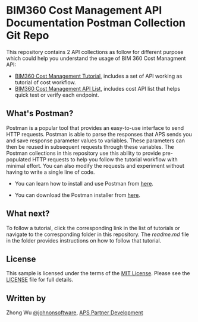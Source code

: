 # BIM360 Cost Management API Documentation Postman Collection Git Repo

This repository contains 2 API collections as follow for different purpose which could help you understand the usage of BIM 360 Cost Managment API:

- [BIM360 Cost Management Tutorial](CostTutorial), includes a set of API working as tutorial of cost workflow.
- [BIM360 Cost Management API List](EndpointList), includes cost API list that helps quick test or verify each endpoint. 


## What's Postman?

Postman is a popular tool that provides an easy-to-use interface to send HTTP requests. Postman is able to parse the responses that APS sends you and save response parameter values to variables. These parameters can then be reused in subsequent requests through these variables. The Postman collections in this repository use this ability to provide pre-populated HTTP requests to help you follow the tutorial workflow with minimal effort. You can also modify the requests and experiment without having to write a single line of code. 

- You can learn how to install and use Postman from [here](https://learning.getpostman.com/docs/postman/launching_postman/installation_and_updates).

- You can download the Postman installer from [here](https://www.getpostman.com/downloads/).

## What next?

To follow a tutorial, click the corresponding link in the list of tutorials or navigate to the corresponding folder in this repository. The *readme.md* file in the folder provides instructions on how to follow that tutorial. 

## License
This sample is licensed under the terms of the [MIT License](http://opensource.org/licenses/MIT). Please see the [LICENSE](LICENSE) file for full details.

## Written by
Zhong Wu [@johnonsoftware](https://twitter.com/johnonsoftware), [APS Partner Development](http://forge.autodesk.com)
